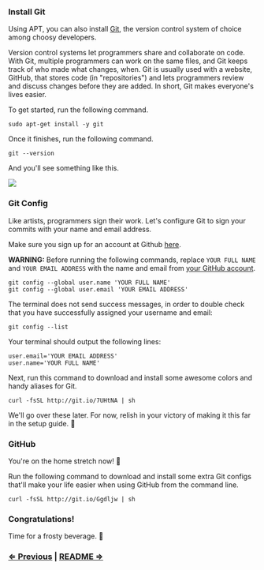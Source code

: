 ### Install Git

Using APT, you can also install <a href="http://git-scm.com/" target="_blank">Git</a>, the version control system of choice among choosy developers.

Version control systems let programmers share and collaborate on code. With Git, multiple programmers can work on the same files, and Git keeps track of who made what changes, when. Git is usually used with a website, GitHub, that stores code (in "repositories") and lets programmers review and discuss changes before they are added. In short, Git makes everyone's lives easier.

To get started, run the following command.

```
sudo apt-get install -y git
```

Once it finishes, run the following command.

```
git --version
```

And you'll see something like this.

![](https://i.imgur.com/YmUQzF0.png)

### Git Config

Like artists, programmers sign their work. Let's configure Git to sign your commits with your name and email address.

Make sure you sign up for an account at Github <a href="https://github.com" target="_blank">here</a>.

**WARNING:** Before running the following commands, replace `YOUR FULL NAME` and `YOUR EMAIL ADDRESS` with the name and email from [your GitHub account](https://github.com/settings/profile).

```
git config --global user.name 'YOUR FULL NAME'
git config --global user.email 'YOUR EMAIL ADDRESS'
```

The terminal does not send success messages, in order to double check that you have successfully assigned your username and email:

```
git config --list
```

Your terminal should output the following lines:

```
user.email='YOUR EMAIL ADDRESS'
user.name='YOUR FULL NAME'
```

Next, run this command to download and install some awesome colors and handy aliases for Git.

```
curl -fsSL http://git.io/7UHtNA | sh
```

We'll go over these later. For now, relish in your victory of making it this far in the setup guide. :tada:

### GitHub

You're on the home stretch now! :racehorse:

Run the following command to download and install some extra Git configs that'll make your life easier when using GitHub from the command line.


```
curl -fsSL http://git.io/Ggdljw | sh
```

### Congratulations!

Time for a frosty beverage. :beers:


### [⇐ Previous](3_atom.md) | [README ⇒](../../../../)
